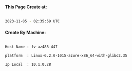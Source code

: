 
   
#### This Page Create at:

```bash

2023-11-05 - 02:35:59 UTC

```

#### Create By Machine:

```bash

Host Name : fv-az488-447

platform  : Linux-6.2.0-1015-azure-x86_64-with-glibc2.35

Ip Local  : 10.1.0.28

```

